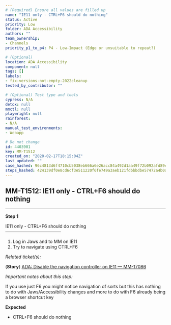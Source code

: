 ```yaml
---
# (Required) Ensure all values are filled up
name: "IE11 only - CTRL+F6 should do nothing"
status: Active
priority: Low
folder: ADA Accessibility
authors: ""
team_ownership:
- Channels
priority_p1_to_p4: P4 - Low-Impact (Edge or unsuitable to repeat?)

# (Optional)
location: ADA Accessibility
component: null
tags: []
labels:
- fix-versions-not-empty-2022cleanup
tested_by_contributor: ""

# (Optional) Test type and tools
cypress: N/A
detox: null
mmctl: null
playwright: null
rainforest:
- N/A
manual_test_environments:
- Webapp

# Do not change
id: 4403901
key: MM-T1512
created_on: "2020-02-17T18:15:04Z"
last_updated: ""
case_hashed: 96c4813d6f4710cb5038eb666a6e26acc84a492d1aa49f72b092afd89ce7da5e6a590fbee5b7edb83334bd585884c558
steps_hashed: 424139df0e8cd6cf3e511220f6fe749a3aeb121fdbbbdbe57472a4b0a192c5c8d9f1e053ae0049e142f1b8e75400065d
---
```


<!-- (Auto-generated) Based on frontmatter's "key" and "name" -->

## MM-T1512: IE11 only - CTRL+F6 should do nothing

---

**Step 1**

IE11 only - CTRL+F6 should do nothing\
–––––––––––––––––––––––––

1. Log in Jaws and to MM on IE11
2. Try to navigate using CTRL+F6

_Related ticket(s):_

(**Story**) [ADA: Disable the navigation controller on IE11 — MM-17086](https://mattermost.atlassian.net/browse/MM-17086)

_Important notes about this step:_

If you use just F6 you might notice navigation of sorts but this has nothing to do with Jaws/Accessibility changes and more to do with F6 already being a browser shortcut key

**Expected**

- CTRL+F6 should do nothing
